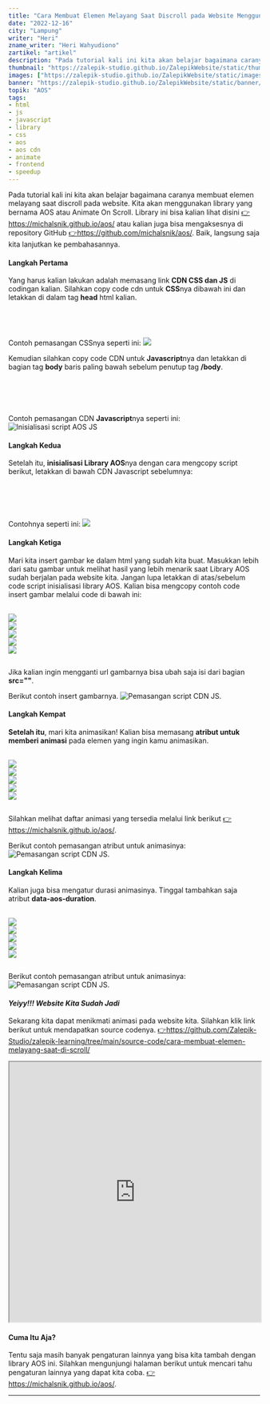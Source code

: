 ```yaml
---
title: "Cara Membuat Elemen Melayang Saat Discroll pada Website Menggunakan Library AOS"
date: "2022-12-16"
city: "Lampung"
writer: "Heri"
zname_writer: "Heri Wahyudiono"
zartikel: "artikel"
description: "Pada tutorial kali ini kita akan belajar bagaimana caranya membuat elemen melayang saat discroll pada website. Kita akan menggunakan library yang bernama AOS atau Animate On Scroll. Library ini bisa kalian lihat disini"
thumbnail: "https://zalepik-studio.github.io/ZalepikWebsite/static/thumbnail/cara-membuat-elemen-melayang-saat-di-scroll.png"
images: ["https://zalepik-studio.github.io/ZalepikWebsite/static/images/cara-membuat-elemen-melayang-saat-di-scroll.png"]
banner: "https://zalepik-studio.github.io/ZalepikWebsite/static/banner/cara-membuat-elemen-melayang-saat-di-scroll.png"
topik: "AOS"
tags: 
- html
- js
- javascript
- library
- css
- aos
- aos cdn
- animate
- frontend
- speedup
---
```


Pada tutorial kali ini kita akan belajar bagaimana caranya membuat elemen melayang saat discroll pada website. Kita akan menggunakan library yang bernama AOS atau Animate On Scroll. Library ini bisa kalian lihat disini <a class="text-blue-600 italic" href="https://michalsnik.github.io/aos/" target="_blank">👉https://michalsnik.github.io/aos/</a> atau kalian juga bisa mengaksesnya di repository GitHub <a class="text-blue-600 italic" href="https://github.com/michalsnik/aos/" target="_blank">👉https://github.com/michalsnik/aos/</a>. Baik, langsung saja kita lanjutkan ke pembahasannya.

<div class="zbarisbaru"></div>

#### Langkah Pertama
Yang harus kalian lakukan adalah memasang link **CDN CSS dan JS** di codingan kalian. Silahkan copy code cdn untuk **CSS**nya dibawah ini dan letakkan di dalam tag **head** html kalian.
<pre class="language-css">
    <code class="language-css">
<link href="https://unpkg.com/aos@2.3.1/dist/aos.css" rel="stylesheet">
    </code>
</pre>
Contoh pemasangan CSSnya seperti ini:
<img class="" src="https://zalepik-studio.github.io/ZalepikWebsite/static/images/Screenshot_126.png">

<div class="zbarisbaru"></div>
<div class="zbarisbaru"></div>
<div class="zbarisbaru"></div>

Kemudian silahkan copy code CDN untuk **Javascript**nya dan letakkan di bagian tag **body** baris paling bawah sebelum penutup tag **/body**.
<pre class="language-javascript">
  <code class="language-javascript">
<script src="https://unpkg.com/aos@2.3.1/dist/aos.js"></script>
  </code>
</pre>

Contoh pemasangan CDN **Javascript**nya seperti ini:
<img class="" src="https://zalepik-studio.github.io/ZalepikWebsite/static/images/Screenshot_127.png" alt="Inisialisasi script AOS JS">

<div class="zbarisbaru"></div>

#### Langkah Kedua
Setelah itu, **inisialisasi Library AOS**nya dengan cara mengcopy script berikut, letakkan di bawah CDN Javascript sebelumnya:

<pre class="language-javascript">
  <code class="language-javascript">
<script>
  AOS.init();
</script>
  </code>
</pre>

Contohnya seperti ini:
<img class="zwidthfull" src="https://zalepik-studio.github.io/ZalepikWebsite/static/images/Screenshot_128.png">

<div class="zbarisbaru"></div>

#### Langkah Ketiga
Mari kita insert gambar ke dalam html yang sudah kita buat. Masukkan lebih dari satu gambar untuk melihat hasil yang lebih menarik saat Library AOS sudah berjalan pada website kita. Jangan lupa letakkan di atas/sebelum code script inisialisasi library AOS. Kalian bisa mengcopy contoh code insert gambar melalui code di bawah ini:

<pre class="language-html">
  <code class="language-html">
<img src="https://zenzalepik.github.io/Zalepik_Images/portfolio/zalepik_portfolio_Zalepik_Website1.png">
<img src="https://zenzalepik.github.io/Zalepik_Images/portfolio/zalepik_portfolio_zhop_sm.png">
<img src="https://zenzalepik.github.io/Zalepik_Images/portfolio/zalepik_portfolio_dribbble_invite_inspire_by...png">
<img src="https://zenzalepik.github.io/Zalepik_Images/portfolio/zalepik_porfolio_4.png">
<img src="https://zenzalepik.github.io/Zalepik_Images/portfolio/zalepik_portfolio_All_Gimpscape_Banner.png">
  </code>
</pre>

Jika kalian ingin mengganti url gambarnya bisa ubah saja isi dari bagian **src=""**.

<div class="zbarisbaru"></div>

Berikut contoh insert gambarnya.
<img class="zwidthfull" src="https://zalepik-studio.github.io/ZalepikWebsite/static/images/Screenshot_129.png" alt="Pemasangan script CDN JS.">

<div class="zbarisbaru"></div>

#### Langkah Kempat
**Setelah itu**, mari kita animasikan! Kalian bisa memasang **atribut untuk memberi animasi** pada elemen yang ingin kamu animasikan.
<pre class="language-html">
  <code class="language-html">
<img data-aos="fade-up" src="https://zenzalepik.github.io/Zalepik_Images/portfolio/zalepik_portfolio_Zalepik_Website1.png">
<img data-aos="fade-down" src="https://zenzalepik.github.io/Zalepik_Images/portfolio/zalepik_portfolio_zhop_sm.png">
<img data-aos="fade-right" src="https://zenzalepik.github.io/Zalepik_Images/portfolio/zalepik_portfolio_dribbble_invite_inspire_by...png">
<img data-aos="fade-up-left" src="https://zenzalepik.github.io/Zalepik_Images/portfolio/zalepik_porfolio_4.png">
<img data-aos="fade-up-right" src="https://zenzalepik.github.io/Zalepik_Images/portfolio/zalepik_portfolio_All_Gimpscape_Banner.png">
  </code>
</pre>
Silahkan melihat daftar animasi yang tersedia melalui link berikut <a class="text-blue-600 italic" href="https://michalsnik.github.io/aos/" target="_blank">👉https://michalsnik.github.io/aos/</a>.

<div class="zbarisbaru"></div>

Berikut contoh pemasangan atribut untuk animasinya:
<img class="zwidthfull" src="https://zalepik-studio.github.io/ZalepikWebsite/static/images/Screenshot_130.png" alt="Pemasangan script CDN JS.">


<div class="zbarisbaru"></div>

#### Langkah Kelima
Kalian juga bisa mengatur durasi animasinya. Tinggal tambahkan saja atribut **data-aos-duration**.
<pre class="language-html">
  <code class="language-html">
<img data-aos="fade-up" data-aos-duration="500" src="https://zenzalepik.github.io/Zalepik_Images/portfolio/zalepik_portfolio_Zalepik_Website1.png">
<img data-aos="fade-down" data-aos-duration="500" src="https://zenzalepik.github.io/Zalepik_Images/portfolio/zalepik_portfolio_zhop_sm.png">
<img data-aos="fade-right" data-aos-duration="500" src="https://zenzalepik.github.io/Zalepik_Images/portfolio/zalepik_portfolio_dribbble_invite_inspire_by...png">
<img data-aos="fade-up-left" data-aos-duration="500" src="https://zenzalepik.github.io/Zalepik_Images/portfolio/zalepik_porfolio_4.png">
<img data-aos="fade-up-right" data-aos-duration="500" src="https://zenzalepik.github.io/Zalepik_Images/portfolio/zalepik_portfolio_All_Gimpscape_Banner.png">
  </code>
</pre>


<div class="zbarisbaru"></div>
<div class="zbarisbaru"></div>

Berikut contoh pemasangan atribut untuk animasinya:
<img class="" src="https://zalepik-studio.github.io/ZalepikWebsite/static/images/Screenshot_131.png" alt="Pemasangan script CDN JS.">

<div class="zbarisbaru"></div>
<div class="zbarisbaru"></div>

#### *Yeiyy!!! Website Kita Sudah Jadi*
Sekarang kita dapat menikmati animasi pada website kita. Silahkan klik link berikut untuk mendapatkan source codenya. <a class="text-blue-600 italic" href="https://github.com/Zalepik-Studio/ZalepikWebsite/blob/master/static/source-code/cara-membuat-elemen-melayang-saat-di-scroll.html" target="_blank">👉https://github.com/Zalepik-Studio/zalepik-learning/tree/main/source-code/cara-membuat-elemen-melayang-saat-di-scroll/</a>
<iframe src="https://zalepik-studio.github.io/zalepik-learning/source-code/cara-membuat-elemen-melayang-saat-di-scroll/" width="100%" height="520px">
</iframe>

#### Cuma Itu Aja?
Tentu saja masih banyak pengaturan lainnya yang bisa kita tambah dengan library AOS ini. Silahkan mengunjungi halaman berikut untuk mencari tahu pengaturan lainnya yang dapat kita coba. <a class="text-blue-600 italic" href="https://michalsnik.github.io/aos/" target="_blank">👉https://michalsnik.github.io/aos/</a>.


<div class="zbarisbaru"></div>
<div class="zbarisbaru"></div>

---